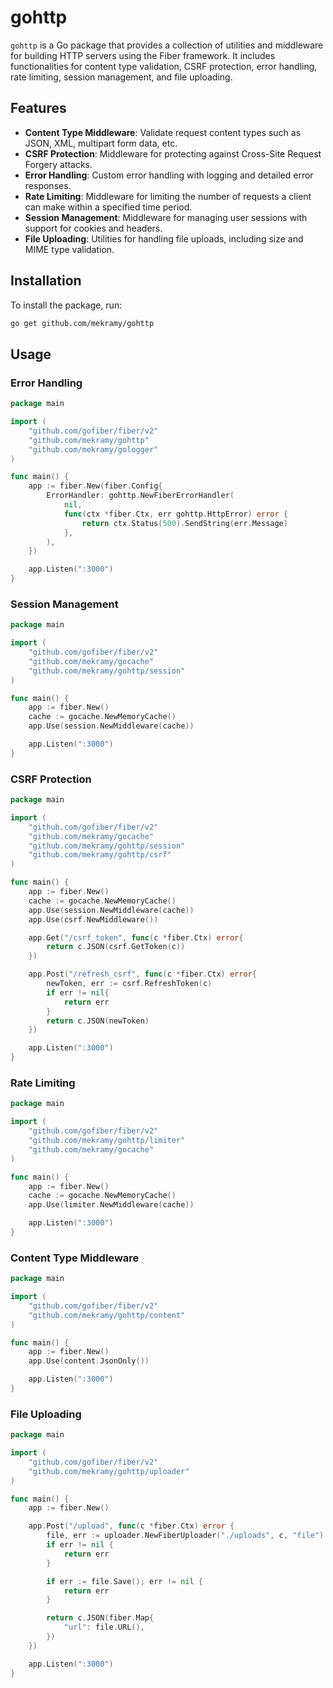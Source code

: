 # gohttp

`gohttp` is a Go package that provides a collection of utilities and middleware for building HTTP servers using the Fiber framework. It includes functionalities for content type validation, CSRF protection, error handling, rate limiting, session management, and file uploading.

## Features

- **Content Type Middleware**: Validate request content types such as JSON, XML, multipart form data, etc.
- **CSRF Protection**: Middleware for protecting against Cross-Site Request Forgery attacks.
- **Error Handling**: Custom error handling with logging and detailed error responses.
- **Rate Limiting**: Middleware for limiting the number of requests a client can make within a specified time period.
- **Session Management**: Middleware for managing user sessions with support for cookies and headers.
- **File Uploading**: Utilities for handling file uploads, including size and MIME type validation.

## Installation

To install the package, run:

```sh
go get github.com/mekramy/gohttp
```

## Usage

### Error Handling

```go
package main

import (
    "github.com/gofiber/fiber/v2"
    "github.com/mekramy/gohttp"
    "github.com/mekramy/gologger"
)

func main() {
    app := fiber.New(fiber.Config{
        ErrorHandler: gohttp.NewFiberErrorHandler(
            nil,
            func(ctx *fiber.Ctx, err gohttp.HttpError) error {
                return ctx.Status(500).SendString(err.Message)
            },
        ),
    })

    app.Listen(":3000")
}
```

### Session Management

```go
package main

import (
    "github.com/gofiber/fiber/v2"
    "github.com/mekramy/gocache"
    "github.com/mekramy/gohttp/session"
)

func main() {
    app := fiber.New()
    cache := gocache.NewMemoryCache()
    app.Use(session.NewMiddleware(cache))

    app.Listen(":3000")
}
```

### CSRF Protection

```go
package main

import (
    "github.com/gofiber/fiber/v2"
    "github.com/mekramy/gocache"
    "github.com/mekramy/gohttp/session"
    "github.com/mekramy/gohttp/csrf"
)

func main() {
    app := fiber.New()
    cache := gocache.NewMemoryCache()
    app.Use(session.NewMiddleware(cache))
    app.Use(csrf.NewMiddleware())

    app.Get("/csrf_token", func(c *fiber.Ctx) error{
        return c.JSON(csrf.GetToken(c))
    })

    app.Post("/refresh_csrf", func(c *fiber.Ctx) error{
        newToken, err := csrf.RefreshToken(c)
        if err != nil{
            return err
        }
        return c.JSON(newToken)
    })

    app.Listen(":3000")
}
```

### Rate Limiting

```go
package main

import (
    "github.com/gofiber/fiber/v2"
    "github.com/mekramy/gohttp/limiter"
    "github.com/mekramy/gocache"
)

func main() {
    app := fiber.New()
    cache := gocache.NewMemoryCache()
    app.Use(limiter.NewMiddleware(cache))

    app.Listen(":3000")
}
```

### Content Type Middleware

```go
package main

import (
    "github.com/gofiber/fiber/v2"
    "github.com/mekramy/gohttp/content"
)

func main() {
    app := fiber.New()
    app.Use(content.JsonOnly())

    app.Listen(":3000")
}
```

### File Uploading

```go
package main

import (
    "github.com/gofiber/fiber/v2"
    "github.com/mekramy/gohttp/uploader"
)

func main() {
    app := fiber.New()

    app.Post("/upload", func(c *fiber.Ctx) error {
        file, err := uploader.NewFiberUploader("./uploads", c, "file")
        if err != nil {
            return err
        }

        if err := file.Save(); err != nil {
            return err
        }

        return c.JSON(fiber.Map{
            "url": file.URL(),
        })
    })

    app.Listen(":3000")
}
```
